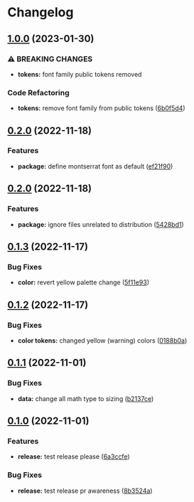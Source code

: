 # Changelog

## [1.0.0](https://github.com/Vonage/vivid-figma-tokens/compare/v0.3.0...v1.0.0) (2023-01-30)


### ⚠ BREAKING CHANGES

* **tokens:** font family public tokens removed

### Code Refactoring

* **tokens:** remove font family from public tokens ([6b0f5d4](https://github.com/Vonage/vivid-figma-tokens/commit/6b0f5d4bd4bfb05a0f80707427776aade1c189c5))

## [0.2.0](https://github.com/Vonage/vivid-figma-tokens/compare/v0.1.4...v0.2.0) (2022-11-18)


### Features

* **package:** define montserrat font as default ([ef21f90](https://github.com/Vonage/vivid-figma-tokens/pull/37/commits/880773cfe92f42c60d254b42377ec5aab99bef58))

## [0.2.0](https://github.com/Vonage/vivid-figma-tokens/compare/v0.1.4...v0.2.0) (2022-11-18)


### Features

* **package:** ignore files unrelated to distribution ([5428bd1](https://github.com/Vonage/vivid-figma-tokens/commit/5428bd178d7270e1186683679c68fe17a93eae36))

## [0.1.3](https://github.com/Vonage/vivid-figma-tokens/compare/v0.1.2...v0.1.3) (2022-11-17)


### Bug Fixes

* **color:** revert yellow palette change ([5f11e93](https://github.com/Vonage/vivid-figma-tokens/commit/5f11e9335457528f890caa28d0a3e082e4d09159))

## [0.1.2](https://github.com/Vonage/vivid-figma-tokens/compare/v0.1.1...v0.1.2) (2022-11-17)


### Bug Fixes

* **color tokens:** changed yellow (warning) colors ([0188b0a](https://github.com/Vonage/vivid-figma-tokens/commit/0188b0a2c3f8be98ca39b0ad330717331a9376f0))

## [0.1.1](https://github.com/Vonage/vivid-figma-tokens/compare/v0.1.0...v0.1.1) (2022-11-01)


### Bug Fixes

* **data:** change all math type to sizing ([b2137ce](https://github.com/Vonage/vivid-figma-tokens/commit/b2137cea7ed5ce2fcd75721bab4ec71d58e2ece7))

## [0.1.0](https://github.com/Vonage/vivid-figma-tokens/compare/v0.1.0...v0.1.0) (2022-11-01)


### Features

* **release:** test release please ([6a3ccfe](https://github.com/Vonage/vivid-figma-tokens/commit/6a3ccfeb7ec4ce9cbe3ca271f6f43e5322fbef24))


### Bug Fixes

* **release:** test release pr awareness ([8b3524a](https://github.com/Vonage/vivid-figma-tokens/commit/8b3524ab4c3670421968eea1979d6b0d1476d785))
